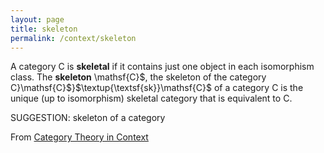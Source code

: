 ```yaml
---
layout: page
title: skeleton
permalink: /context/skeleton
---
```

 A category $\mathsf{C}$ is **skeletal** if it contains just one object in each isomorphism class. The **skeleton** \mathsf{C}$, the skeleton of the category $\mathsf{C}$}\mathsf{C}$}$\textup{\textsf{sk}}\mathsf{C}$ of a category $\mathsf{C}$ is the unique (up to isomorphism) skeletal category that is equivalent to $\mathsf{C}$.


SUGGESTION: skeleton of a category

From [Category Theory in Context](https://mathgloss.github.io/MathGloss/context.html)